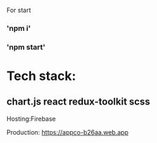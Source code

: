 For start
### 'npm i'
### 'npm start'

# Tech stack:
## chart.js react redux-toolkit scss

Hosting:Firebase

Production: https://appco-b26aa.web.app
